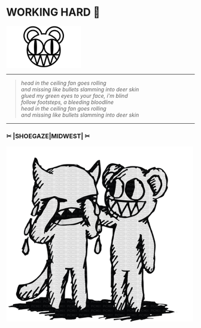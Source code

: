 #  WORKING HARD 🏯


<img src="images/image.png" alt="drawing" width="200"/> 

---
> _head in the ceiling fan goes rolling_  
> _and missing like bullets slamming into deer skin_  
> _glued my green eyes to your face, i'm blind_  
> _follow footsteps, a bleeding bloodline_  
> _head in the ceiling fan goes rolling_  
> _and missing like bullets slamming into deer skin_

---

### ✂ |SHOEGAZE|MIDWEST| ✂

![radiohead bear2](images/image2.png)